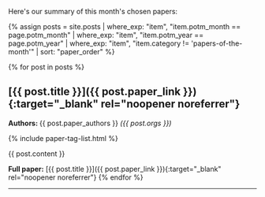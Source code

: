Here's our summary of this month's chosen papers:

{% assign posts = site.posts | where_exp: "item", "item.potm_month == page.potm_month" | where_exp: "item", "item.potm_year == page.potm_year" | where_exp: "item", "item.category != 'papers-of-the-month'" | sort: "paper_order" %}

{% for post in posts %}
## [{{ post.title }}]({{ post.paper_link }}){:target="_blank" rel="noopener noreferrer"} 

<p class="paper__taxonomy"><strong><i class="fas fa-fw fa-users" aria-hidden="true"></i> Authors: </strong>{{
    post.paper_authors }} <i>({{ post.orgs }})</i></p>

{% include paper-tag-list.html %}

{{ post.content }}

**Full paper:** [{{ post.title }}]({{ post.paper_link }}){:target="_blank" rel="noopener noreferrer"} 
{% endfor %}

<hr>
